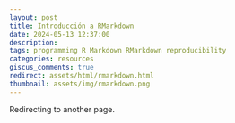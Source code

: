 ```yaml
---
layout: post
title: Introducción a RMarkdown
date: 2024-05-13 12:37:00
description:
tags: programming R Markdown RMarkdown reproducibility
categories: resources
giscus_comments: true
redirect: assets/html/rmarkdown.html
thumbnail: assets/img/rmarkdown.png
---
```


Redirecting to another page.


